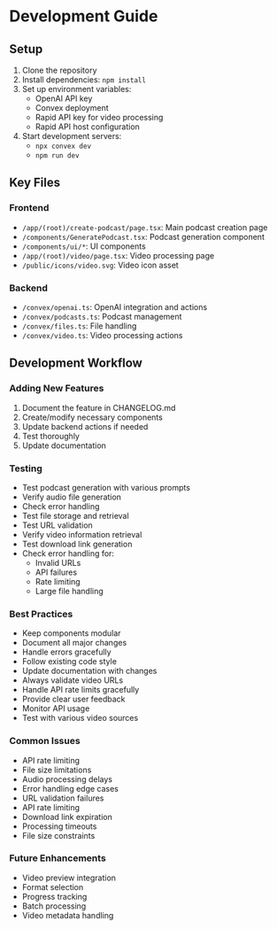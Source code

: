 # Development Guide

## Setup
1. Clone the repository
2. Install dependencies: `npm install`
3. Set up environment variables:
   - OpenAI API key
   - Convex deployment
   - Rapid API key for video processing
   - Rapid API host configuration
4. Start development servers:
   - `npx convex dev`
   - `npm run dev`

## Key Files

### Frontend
- `/app/(root)/create-podcast/page.tsx`: Main podcast creation page
- `/components/GeneratePodcast.tsx`: Podcast generation component
- `/components/ui/*`: UI components
- `/app/(root)/video/page.tsx`: Video processing page
- `/public/icons/video.svg`: Video icon asset

### Backend
- `/convex/openai.ts`: OpenAI integration and actions
- `/convex/podcasts.ts`: Podcast management
- `/convex/files.ts`: File handling
- `/convex/video.ts`: Video processing actions

## Development Workflow

### Adding New Features
1. Document the feature in CHANGELOG.md
2. Create/modify necessary components
3. Update backend actions if needed
4. Test thoroughly
5. Update documentation

### Testing
- Test podcast generation with various prompts
- Verify audio file generation
- Check error handling
- Test file storage and retrieval
- Test URL validation
- Verify video information retrieval
- Test download link generation
- Check error handling for:
   - Invalid URLs
   - API failures
   - Rate limiting
   - Large file handling

### Best Practices
- Keep components modular
- Document all major changes
- Handle errors gracefully
- Follow existing code style
- Update documentation with changes
- Always validate video URLs
- Handle API rate limits gracefully
- Provide clear user feedback
- Monitor API usage
- Test with various video sources

### Common Issues
- API rate limiting
- File size limitations
- Audio processing delays
- Error handling edge cases
- URL validation failures
- API rate limiting
- Download link expiration
- Processing timeouts
- File size constraints

### Future Enhancements
- Video preview integration
- Format selection
- Progress tracking
- Batch processing
- Video metadata handling
